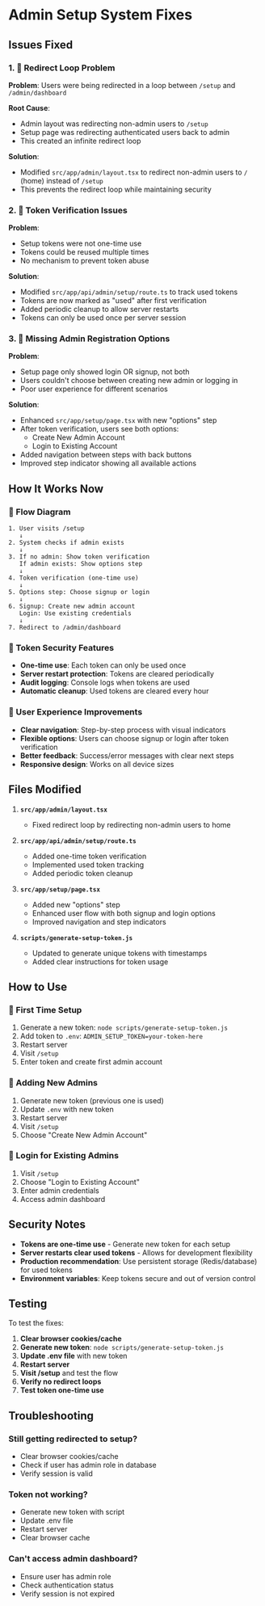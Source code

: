 # Admin Setup System Fixes

## Issues Fixed

### 1. 🔄 Redirect Loop Problem
**Problem**: Users were being redirected in a loop between `/setup` and `/admin/dashboard`

**Root Cause**: 
- Admin layout was redirecting non-admin users to `/setup`
- Setup page was redirecting authenticated users back to admin
- This created an infinite redirect loop

**Solution**: 
- Modified `src/app/admin/layout.tsx` to redirect non-admin users to `/` (home) instead of `/setup`
- This prevents the redirect loop while maintaining security

### 2. 🔐 Token Verification Issues
**Problem**: 
- Setup tokens were not one-time use
- Tokens could be reused multiple times
- No mechanism to prevent token abuse

**Solution**:
- Modified `src/app/api/admin/setup/route.ts` to track used tokens
- Tokens are now marked as "used" after first verification
- Added periodic cleanup to allow server restarts
- Tokens can only be used once per server session

### 3. 📝 Missing Admin Registration Options
**Problem**: 
- Setup page only showed login OR signup, not both
- Users couldn't choose between creating new admin or logging in
- Poor user experience for different scenarios

**Solution**:
- Enhanced `src/app/setup/page.tsx` with new "options" step
- After token verification, users see both options:
  - Create New Admin Account
  - Login to Existing Account
- Added navigation between steps with back buttons
- Improved step indicator showing all available actions

## How It Works Now

### 🔄 Flow Diagram
```
1. User visits /setup
   ↓
2. System checks if admin exists
   ↓
3. If no admin: Show token verification
   If admin exists: Show options step
   ↓
4. Token verification (one-time use)
   ↓
5. Options step: Choose signup or login
   ↓
6. Signup: Create new admin account
   Login: Use existing credentials
   ↓
7. Redirect to /admin/dashboard
```

### 🔐 Token Security Features
- **One-time use**: Each token can only be used once
- **Server restart protection**: Tokens are cleared periodically
- **Audit logging**: Console logs when tokens are used
- **Automatic cleanup**: Used tokens are cleared every hour

### 📱 User Experience Improvements
- **Clear navigation**: Step-by-step process with visual indicators
- **Flexible options**: Users can choose signup or login after token verification
- **Better feedback**: Success/error messages with clear next steps
- **Responsive design**: Works on all device sizes

## Files Modified

1. **`src/app/admin/layout.tsx`**
   - Fixed redirect loop by redirecting non-admin users to home

2. **`src/app/api/admin/setup/route.ts`**
   - Added one-time token verification
   - Implemented used token tracking
   - Added periodic token cleanup

3. **`src/app/setup/page.tsx`**
   - Added new "options" step
   - Enhanced user flow with both signup and login options
   - Improved navigation and step indicators

4. **`scripts/generate-setup-token.js`**
   - Updated to generate unique tokens with timestamps
   - Added clear instructions for token usage

## How to Use

### 🚀 First Time Setup
1. Generate a new token: `node scripts/generate-setup-token.js`
2. Add token to `.env`: `ADMIN_SETUP_TOKEN=your-token-here`
3. Restart server
4. Visit `/setup`
5. Enter token and create first admin account

### 🔄 Adding New Admins
1. Generate new token (previous one is used)
2. Update `.env` with new token
3. Restart server
4. Visit `/setup`
5. Choose "Create New Admin Account"

### 🔑 Login for Existing Admins
1. Visit `/setup`
2. Choose "Login to Existing Account"
3. Enter admin credentials
4. Access admin dashboard

## Security Notes

- **Tokens are one-time use** - Generate new token for each setup
- **Server restarts clear used tokens** - Allows for development flexibility
- **Production recommendation**: Use persistent storage (Redis/database) for used tokens
- **Environment variables**: Keep tokens secure and out of version control

## Testing

To test the fixes:

1. **Clear browser cookies/cache**
2. **Generate new token**: `node scripts/generate-setup-token.js`
3. **Update .env file** with new token
4. **Restart server**
5. **Visit /setup** and test the flow
6. **Verify no redirect loops**
7. **Test token one-time use**

## Troubleshooting

### Still getting redirected to setup?
- Clear browser cookies/cache
- Check if user has admin role in database
- Verify session is valid

### Token not working?
- Generate new token with script
- Update .env file
- Restart server
- Clear browser cache

### Can't access admin dashboard?
- Ensure user has admin role
- Check authentication status
- Verify session is not expired
